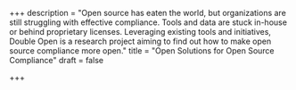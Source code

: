+++
description = "Open source has eaten the world, but organizations are still struggling with effective compliance. Tools and data are stuck in-house or behind proprietary licenses. Leveraging existing tools and initiatives, Double Open is a research project aiming to find out how to make open source compliance more open."
title = "Open Solutions for Open Source Compliance"
draft = false

+++
